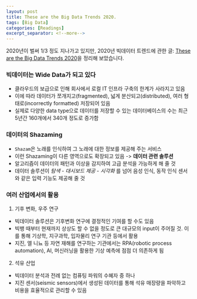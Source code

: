 ```yaml
---
layout: post
title: These are the Big Data Trends 2020.
tags: [Big Data]
categories: [Readings]
excerpt_separator: <!--more-->
---
```

2020년이 벌써 1/3 정도 지나가고 있지만, 2020년 빅데이터 트렌드에 관한 글: [These are the Big Data Trends 2020](https://towardsdatascience.com/these-are-the-big-data-trends-2020-49c4db330ba1)을 정리해 보았습니다. <!--more-->

### 빅데이터는 Wide Data가 되고 있다
- 클라우드의 보급으로 인해 회사에서 로컬 IT 인프라 구축의 한계가 사라지고 있음
- 이에 따라 데이터가 쪼개지고(fragmented), 넓게 분산되고(distributed), 여러 형태로(incorrectly formatted) 저장되어 있음
- 실제로 다양한 data type으로 데이터를 저장할 수 있는 데이터베이스의 수는 최근 5년간 160개에서 340개 정도로 증가함

### 데이터의 Shazaming
- `Shazam`은 노래를 인식하여 그 노래에 대한 정보를 제공해 주는 서비스
- 이런 Shazaming이 다른 영역으로도 확장되고 있음 -> **데이터 관련 솔루션**
- 알고리즘이 데이터의 패턴과 이상을 감지하여 고급 분석을 가능하게 해 줄 것
- 데이터 솔루션이 *탐색 - 대시보드 제공 - 시각화* 를 넘어 음성 인식, 동작 인식 센서와 같은 입력 기능도 제공해 줄 것

### 여러 산업에서의 활용
1. 기후 변화, 우주 연구
  - 빅데이터 솔루션은 기후변화 연구에 결정적인 기여를 할 수도 있음
  - 빅뱅 때부터 현재까지 상상도 할 수 없을 정도로 큰 대규모의 input이 주어질 것. 이를 통해 기상학, 지구과학, 입자물리 연구 기관 등에서 활용
  - 지진, 엘 니뇨 등 자연 재해를 연구하는 기관에서는 RPA(robotic process automation), AI, 머신러닝을 활용한 기상 예측에 점점 더 의존하게 됨

2. 석유 산업
  - 빅데이터 분석과 전례 없는 컴퓨팅 파워의 수혜자 중 하나
  - 지진 센서(seismic sensors)에서 생성된 데이터를 통해 석유 매장량을 파악하고 비용을 효율적으로 관리할 수 있음
